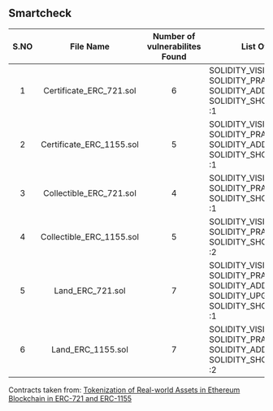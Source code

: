 ## Smartcheck
|  S.NO |  File Name  |  Number of vulnerabilites Found   |   List Of Vulnerabilites |  
|:-------:|:---------:|:------------:|---------------------|
|  1   | Certificate_ERC_721.sol | 6 | SOLIDITY_VISIBILITY :2 <br> SOLIDITY_PRAGMAS_VERSION :2 <br>  SOLIDITY_ADDRESS_HARDCODED :1 <br>  SOLIDITY_SHOULD_RETURN_STRUCT :1 | 
|  2   | Certificate_ERC_1155.sol| 5 | SOLIDITY_VISIBILITY :2 <br> SOLIDITY_PRAGMAS_VERSION :1 <br>  SOLIDITY_ADDRESS_HARDCODED :1 <br> SOLIDITY_SHOULD_RETURN_STRUCT :1      |
|  3   | Collectible_ERC_721.sol | 4 | SOLIDITY_VISIBILITY :2 <br> SOLIDITY_PRAGMAS_VERSION :1 <br>  SOLIDITY_SHOULD_RETURN_STRUCT :1                                      |
|  4   | Collectible_ERC_1155.sol| 5 | SOLIDITY_VISIBILITY :2 <br> SOLIDITY_PRAGMAS_VERSION :1 <br>  SOLIDITY_SHOULD_RETURN_STRUCT :2                                      |
|  5   | Land_ERC_721.sol        | 7 | SOLIDITY_VISIBILITY :3 <br> SOLIDITY_PRAGMAS_VERSION :1 <br>  SOLIDITY_ADDRESS_HARDCODED :1 <br> SOLIDITY_UPGRADE_TO_050 :1 <br> SOLIDITY_SHOULD_RETURN_STRUCT :1|
|  6   | Land_ERC_1155.sol       | 7 | SOLIDITY_VISIBILITY :2 <br> SOLIDITY_PRAGMAS_VERSION :2 <br> SOLIDITY_ADDRESS_HARDCODED :1 <br> SOLIDITY_SHOULD_RETURN_STRUCT :2 |

Contracts taken from: [Tokenization of Real-world Assets in Ethereum Blockchain in ERC-721 and ERC-1155](https://github.com/Kumaraguru-College-of-Tech/Tokenization)
